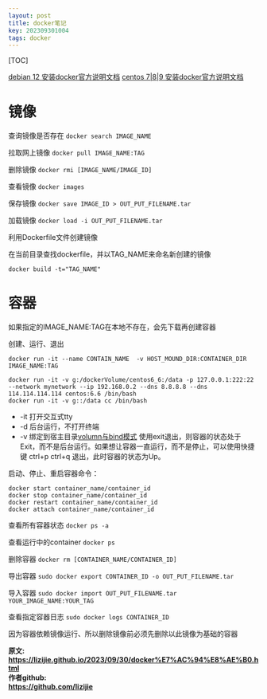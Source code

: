 ```yaml
---
layout: post
title: docker笔记
key: 202309301004
tags: docker
---
```


[TOC]


[debian 12 安装docker官方说明文档](https://docs.docker.com/engine/install/debian/#install-using-the-repository)
[centos 7|8|9 安装docker官方说明文档](https://docs.docker.com/engine/install/centos/)


# 镜像

查询镜像是否存在 `docker search IMAGE_NAME`

拉取网上镜像 `docker pull IMAGE_NAME:TAG`

删除镜像 `docker rmi [IMAGE_NAME/IMAGE_ID]`

查看镜像 `docker images`

保存镜像 `docker save IMAGE_ID > OUT_PUT_FILENAME.tar`

加载镜像 `docker load -i OUT_PUT_FILENAME.tar`


利用Dockerfile文件创建镜像

在当前目录查找dockerfile，并以TAG_NAME来命名新创建的镜像

`docker build -t="TAG_NAME"`


# 容器

如果指定的IMAGE_NAME:TAG在本地不存在，会先下载再创建容器

创建、运行、退出
```
docker run -it --name CONTAIN_NAME  -v HOST_MOUND_DIR:CONTAINER_DIR IMAGE_NAME:TAG

docker run -it -v g:/dockerVolume/centos6_6:/data -p 127.0.0.1:222:22 --network mynetwork --ip 192.168.0.2 --dns 8.8.8.8 --dns 114.114.114.114 centos:6.6 /bin/bash
docker run -it -v g::/data cc /bin/bash
```
* -it 打开交互式tty
* -d 后台运行，不打开终端
* -v 绑定到宿主目录[volumn与bind模式](https://docs.docker.com/storage/bind-mounts/#choose-the--v-or---mount-flag)
使用exit退出，则容器的状态处于Exit，而不是后台运行。如果想让容器一直运行，而不是停止，可以使用快捷键 ctrl+p ctrl+q 退出，此时容器的状态为Up。

启动、停止、重启容器命令：
```
docker start container_name/container_id
docker stop container_name/container_id
docker restart container_name/container_id
docker attach container_name/container_id
```

查看所有容器状态 `docker ps -a`

查看运行中的container `docker ps`


删除容器 `docker rm [CONTAINER_NAME/CONTAINER_ID]`

导出容器 `sudo docker export CONTAINER_ID -o OUT_PUT_FILENAME.tar`

导入容器 `sudo docker import OUT_PUT_FILENAME.tar YOUR_IMAGE_NAME:YOUR_TAG`

查看指定容器日志 `sudo docker logs CONTAINER_ID`

因为容器依赖镜像运行、所以删除镜像前必须先删除以此镜像为基础的容器

<b>原文:<br>
<https://lizijie.github.io/2023/09/30/docker%E7%AC%94%E8%AE%B0.html>
<br>
作者github:<br>
<https://github.com/lizijie>
</b>





